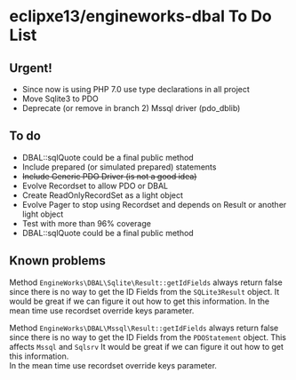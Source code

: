 # eclipxe13/engineworks-dbal To Do List

## Urgent!

- Since now is using PHP 7.0 use type declarations in all project
- Move Sqlite3 to PDO
- Deprecate (or remove in branch 2) Mssql driver (pdo_dblib)

## To do

- DBAL::sqlQuote could be a final public method
- Include prepared (or simulated prepared) statements
- ~~Include Generic PDO Driver (is not a good idea)~~
- Evolve Recordset to allow PDO or DBAL
- Create ReadOnlyRecordSet as a light object
- Evolve Pager to stop using Recordset and depends on Result or another light object
- Test with more than 96% coverage
- DBAL::sqlQuote could be a final public method

## Known problems

Method `EngineWorks\DBAL\Sqlite\Result::getIdFields` always return false since there is no way
to get the ID Fields from the `SQLite3Result` object.
It would be great if we can figure it out how to get this information.
In the mean time use recordset override keys parameter.

Method `EngineWorks\DBAL\Mssql\Result::getIdFields` always return false since there is no way
to get the ID Fields from the `PDOStatement` object. This affects `Mssql` and `Sqlsrv`
It would be great if we can figure it out how to get this information.  
In the mean time use recordset override keys parameter.
